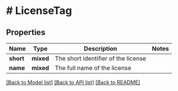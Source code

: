 # # LicenseTag

## Properties

Name | Type | Description | Notes
------------ | ------------- | ------------- | -------------
**short** | **mixed** | The short identifier of the license |
**name** | **mixed** | The full name of the license |

[[Back to Model list]](../../README.md#models) [[Back to API list]](../../README.md#endpoints) [[Back to README]](../../README.md)
